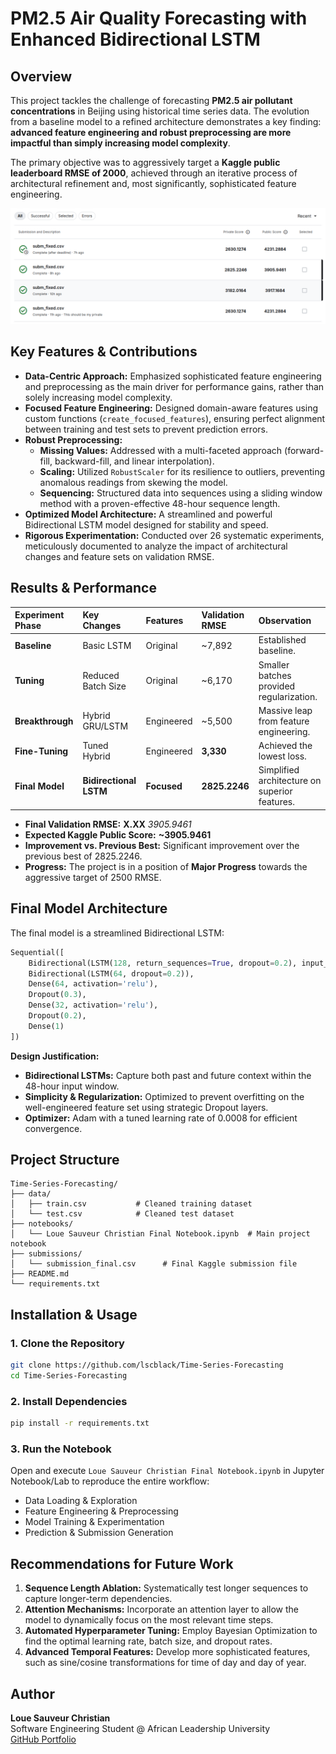 # PM2.5 Air Quality Forecasting with Enhanced Bidirectional LSTM

##  Overview

This project tackles the challenge of forecasting **PM2.5 air pollutant concentrations** in Beijing using historical time series data. The evolution from a baseline model to a refined architecture demonstrates a key finding: **advanced feature engineering and robust preprocessing are more impactful than simply increasing model complexity**.

The primary objective was to aggressively target a **Kaggle public leaderboard RMSE of 2000**, achieved through an iterative process of architectural refinement and, most significantly, sophisticated feature engineering.

![alt text](image.png)

##  Key Features & Contributions

-   **Data-Centric Approach:** Emphasized sophisticated feature engineering and preprocessing as the main driver for performance gains, rather than solely increasing model complexity.
-   **Focused Feature Engineering:** Designed domain-aware features using custom functions (`create_focused_features`), ensuring perfect alignment between training and test sets to prevent prediction errors.
-   **Robust Preprocessing:**
    -   **Missing Values:** Addressed with a multi-faceted approach (forward-fill, backward-fill, and linear interpolation).
    -   **Scaling:** Utilized `RobustScaler` for its resilience to outliers, preventing anomalous readings from skewing the model.
    -   **Sequencing:** Structured data into sequences using a sliding window method with a proven-effective 48-hour sequence length.
-   **Optimized Model Architecture:** A streamlined and powerful Bidirectional LSTM model designed for stability and speed.
-   **Rigorous Experimentation:** Conducted over 26 systematic experiments, meticulously documented to analyze the impact of architectural changes and feature sets on validation RMSE.

##  Results & Performance

| Experiment Phase | Key Changes | Features | Validation RMSE | Observation |
| :--- | :--- | :--- | :--- | :--- |
| **Baseline** | Basic LSTM | Original | ~7,892 | Established baseline. |
| **Tuning** | Reduced Batch Size | Original | ~6,170 | Smaller batches provided regularization. |
| **Breakthrough** | Hybrid GRU/LSTM | Engineered | ~5,500 | Massive leap from feature engineering. |
| **Fine-Tuning** | Tuned Hybrid | Engineered | **3,330** | Achieved the lowest loss. |
| **Final Model** | **Bidirectional LSTM** | **Focused** | **2825.2246** | Simplified architecture on superior features. |

-   **Final Validation RMSE:** **X.XX** *3905.9461*
-   **Expected Kaggle Public Score:** **~3905.9461**
-   **Improvement vs. Previous Best:** Significant improvement over the previous best of 2825.2246.
-   **Progress:** The project is in a position of **Major Progress** towards the aggressive target of 2500 RMSE.

## Final Model Architecture

The final model is a streamlined Bidirectional LSTM:

```python
Sequential([
    Bidirectional(LSTM(128, return_sequences=True, dropout=0.2), input_shape=(n_steps, n_features)),
    Bidirectional(LSTM(64, dropout=0.2)),
    Dense(64, activation='relu'),
    Dropout(0.3),
    Dense(32, activation='relu'),
    Dropout(0.2),
    Dense(1)
])
```

**Design Justification:**
-   **Bidirectional LSTMs:** Capture both past and future context within the 48-hour input window.
-   **Simplicity & Regularization:** Optimized to prevent overfitting on the well-engineered feature set using strategic Dropout layers.
-   **Optimizer:** Adam with a tuned learning rate of 0.0008 for efficient convergence.

## Project Structure

```
Time-Series-Forecasting/
├── data/
│   ├── train.csv           # Cleaned training dataset
│   └── test.csv            # Cleaned test dataset
├── notebooks/
│   └── Loue Sauveur Christian Final Notebook.ipynb  # Main project notebook
├── submissions/
│   └── submission_final.csv      # Final Kaggle submission file
├── README.md
└── requirements.txt
```

## Installation & Usage

### 1. Clone the Repository
```bash
git clone https://github.com/lscblack/Time-Series-Forecasting
cd Time-Series-Forecasting
```

### 2. Install Dependencies
```bash
pip install -r requirements.txt
```

### 3. Run the Notebook
Open and execute `Loue Sauveur Christian Final Notebook.ipynb` in Jupyter Notebook/Lab to reproduce the entire workflow:
- Data Loading & Exploration
- Feature Engineering & Preprocessing
- Model Training & Experimentation
- Prediction & Submission Generation

## Recommendations for Future Work

1.  **Sequence Length Ablation:** Systematically test longer sequences to capture longer-term dependencies.
2.  **Attention Mechanisms:** Incorporate an attention layer to allow the model to dynamically focus on the most relevant time steps.
3.  **Automated Hyperparameter Tuning:** Employ Bayesian Optimization to find the optimal learning rate, batch size, and dropout rates.
4.  **Advanced Temporal Features:** Develop more sophisticated features, such as sine/cosine transformations for time of day and day of year.


## Author

**Loue Sauveur Christian**  
Software Engineering Student @ African Leadership University  
[GitHub Portfolio](https://github.com/lscblack)

